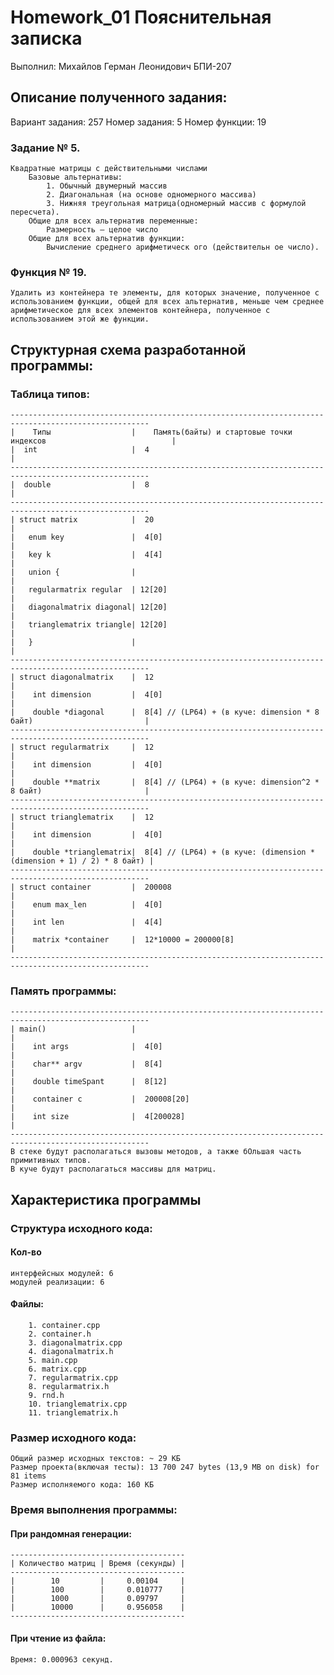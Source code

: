 # Homework_01 Пояснительная записка
Выполнил: Михайлов Герман Леонидович БПИ-207
## Описание полученного задания:
Вариант задания: 257
Номер задания: 5
Номер функции: 19

### Задание № 5.
    Квадратные матрицы с действительными числами
        Базовые альтернативы: 
            1. Обычный двумерный массив
            2. Диагональная (на основе одномерного массива)
            3. Нижняя треугольная матрица(одномерный массив с формулой пересчета).
        Общие для всех альтернатив переменные:
            Размерность – целое число
        Общие для всех альтернатив функции:
            Вычисление среднего арифметическ ого (действительн ое число).
### Функция № 19.
    Удалить из контейнера те элементы, для которых значение, полученное с использованием функции, общей для всех альтернатив, меньше чем среднее арифметическое для всех элементов контейнера, полученное с использованием этой же функции.
## Структурная схема разработанной программы:
### Таблица типов:
    -----------------------------------------------------------------------------------------------------
    |    Типы                  |    Память(байты) и стартовые точки индексов                            |
    |  int                     |  4                                                                     |
    -----------------------------------------------------------------------------------------------------
    |  double                  |  8                                                                     |
    -----------------------------------------------------------------------------------------------------
    | struct matrix            |  20                                                                    |
    |   enum key               |  4[0]                                                                  |
    |   key k                  |  4[4]                                                                  |
    |   union {                |                                                                        |
    |   regularmatrix regular  | 12[20]                                                                 |
    |   diagonalmatrix diagonal| 12[20]                                                                 |
    |   trianglematrix triangle| 12[20]                                                                 |
    |   }                      |                                                                        |
    -----------------------------------------------------------------------------------------------------
    | struct diagonalmatrix    |  12                                                                    |
    |    int dimension         |  4[0]                                                                  |
    |    double *diagonal      |  8[4] // (LP64) + (в куче: dimension * 8 байт)                         |
    -----------------------------------------------------------------------------------------------------
    | struct regularmatrix     |  12                                                                    |
    |    int dimension         |  4[0]                                                                  |
    |    double **matrix       |  8[4] // (LP64) + (в куче: dimension^2 * 8 байт)                       |
    -----------------------------------------------------------------------------------------------------
    | struct trianglematrix    |  12                                                                    |
    |    int dimension         |  4[0]                                                                  |
    |    double *trianglematrix|  8[4] // (LP64) + (в куче: (dimension * (dimension + 1) / 2) * 8 байт) |
    -----------------------------------------------------------------------------------------------------
    | struct container         |  200008                                                                |
    |    enum max_len          |  4[0]                                                                  |
    |    int len               |  4[4]                                                                  |
    |    matrix *container     |  12*10000 = 200000[8]                                                  |
    -----------------------------------------------------------------------------------------------------
### Память программы:
    -----------------------------------------------------------------------------------------------------
    | main()                   |                                                                        |
    |    int args              |  4[0]                                                                  |
    |    char** argv           |  8[4]                                                                  |
    |    double timeSpant      |  8[12]                                                                 |
    |    container c           |  200008[20]                                                            |
    |    int size              |  4[200028]                                                             |
    -----------------------------------------------------------------------------------------------------
    В стеке будут располагаться вызовы методов, а также бОльшая часть примитивных типов.
    В куче будут располагаться массивы для матриц.
## Характеристика программы
### Структура исходного кода:
#### Кол-во
    интерфейсных модулей: 6
    модулей реализации: 6
#### Файлы:
        1. container.cpp
        2. container.h
        3. diagonalmatrix.cpp
        4. diagonalmatrix.h
        5. main.cpp
        6. matrix.cpp
        7. regularmatrix.cpp
        8. regularmatrix.h
        9. rnd.h
        10. trianglematrix.cpp
        11. trianglematrix.h
### Размер исходного кода:
    Общий размер исходных текстов: ~ 29 КБ
    Размер проекта(включая тесты): 13 700 247 bytes (13,9 MB on disk) for 81 items
    Размер исполняемого кода: 160 КБ
### Время выполнения программы:
#### При рандомная генерации:
    ---------------------------------------
    | Количество матриц | Время (секунды) |
    ---------------------------------------
    |        10         |     0.00104     |
    |        100        |     0.010777    |
    |        1000       |     0.09797     |
    |        10000      |     0.956058    |
    ---------------------------------------
#### При чтение из файла:
    Время: 0.000963 секунд.
